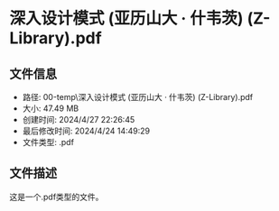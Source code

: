 ﻿# 深入设计模式 (亚历山大 · 什韦茨) (Z-Library).pdf

## 文件信息
- 路径: 00-temp\深入设计模式 (亚历山大 · 什韦茨) (Z-Library).pdf
- 大小: 47.49 MB
- 创建时间: 2024/4/27 22:26:45
- 最后修改时间: 2024/4/24 14:49:29
- 文件类型: .pdf

## 文件描述
这是一个.pdf类型的文件。

